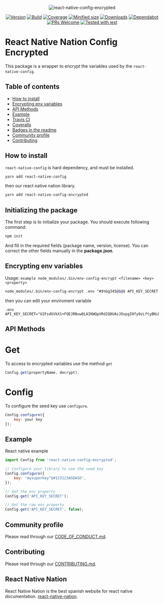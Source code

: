 <div align="center">

![react-native-config-encrypted](https://www.simplilearn.com/ice9/free_resources_article_thumb/React_Native_Tutorial.jpg)

[![Version](https://img.shields.io/npm/v/react-native-config-encrypted)](https://www.npmjs.com/package/react-native-config-encrypted)
[![Build](https://travis-ci.org/react-native-nation/react-native-config-encrypted.svg?branch=master)](https://travis-ci.org/react-native-nation/react-native-config-encrypted)
[![Coverage](https://coveralls.io/repos/github/react-native-nation/react-native-config-encrypted/badge.svg?branch=master)](https://coveralls.io/github/react-native-nation/react-native-config-encrypted?branch=master)
[![Minified size](https://img.shields.io/bundlephobia/min/react-native-config-encrypted)](https://github.com/react-native-nation/react-native-config-encrypted/blob/master/LICENSE)
[![Downloads](https://img.shields.io/npm/dm/react-native-config-encrypted)](https://www.npmjs.com/package/react-native-config-encrypted)
[![Dependabot](https://api.dependabot.com/badges/status?host=github&repo=react-native-nation/react-native-config-encrypted)](https://dependabot.com)
[![PRs Welcome](https://img.shields.io/badge/PRs-welcome-brightgreen.svg)](https://github.com/react-native-nation/react-native-config-encrypted/pulls)
[![Tested with jest](https://img.shields.io/badge/tested_with-jest-99424f.svg)](https://github.com/facebook/jest)

</div>

# React Native Nation Config Encrypted
This package is a wrapper to encrypt the variables used by the `react-native-config`.

## Table of contents
* [How to install](#howtoinstall)
* [Encrypting env variables](#encrypting)
* [API Methods](#using)
* [Example](#example)
* [Travis CI](#travis)
* [Coveralls](#coveralls)
* [Badges in the readme](#badges)
* [Community profile](#community)
* [Contributing](#contributing)

<a name="howtoinstall"></a>

## How to install
`react-native-config` is hard dependency, and must be installed.

```bash
yarn add react-native-config
```
then our react native nation library.
```bash
yarn add react-native-config-encrypted
```
<a name="initializing"></a>
## Initializing the package
The first step is to initialize your package. You should execute following command:
```bash
npm init
```
And fill in the required fields (package name, version, license). You can correct the other fields manually in the **package.json**.

<a name="encrypting"></a>
## Encrypting env variables

Usage: `example node_modules/.bin/env-config-encrypt <filename> <key> <property>`

```bash
node_modules/.bin/env-config-encrypt .env ^#$%Gg345@$@$ API_KEY_SECRET
```
then you can edit your enviroment variable
```
.env
API_KEY_SECRET="U2FsdGVkX1+FQEJRNuw8LAIKWQpVRd2Q0UAzJOspgI0fy0zLftyBNi0PdLJfaG1h"
```
<a name="using"></a>
## API Methods

# Get
To access to encrypted variables use the method `get`
```js
Config.get(propertyName, decrypt);
```

# Config
To configure the seed key use `configure`.
```js
Config.configure({
    key: your key
});
```

<a name="example"></a>
## Example
React native example

```js
import Config from 'react-native-config-encrypted';

// Configure your library to use the seed key
Config.configure({
    key: 'mysuperkey^$#123123ASDASD',
});

// Get the env property
Config.get('API_KEY_SECRET');

// Get the raw env property
Config.get('API_KEY_SECRET', false);
```

<a name="community"></a>
## Community profile
Please read through our [CODE_OF_CONDUCT.md](/.github/CODE_OF_CONDUCT.md).

<a name="contributing"></a>
## Contributing
Please read through our [CONTRIBUTING.md](/.github/CONTRIBUTING.md).

<a name="reactnativenation"></a>
## React Native Nation
React Native Nation is the best spanish website for react native documentation.
[react-native-nation](https://reactnativenation.com).